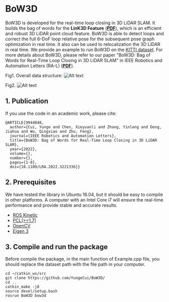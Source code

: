 # BoW3D
BoW3D is developed for the real-time loop closing in 3D LiDAR SLAM. It builds the bag of words for the **LinK3D Feature** (**[PDF](https://arxiv.org/pdf/2206.05927.pdf)**), which is an efficient and robust 3D LiDAR point cloud feature. BoW3D is able to detect loops and correct the full 6-DoF loop relative pose for the subsequent pose graph optimization in real time. It also can be used to relocalization the 3D LiDAR in real time. We provide an example to run BoW3D on the [KITTI dataset](https://www.cvlibs.net/datasets/kitti/eval_odometry.php). For more details about BoW3D, please refer to our paper "BoW3D: Bag of Words for Real-Time Loop Closing in 3D LiDAR SLAM" in IEEE Robotics and Automation Letters (RA-L) (**[PDF](https://arxiv.org/pdf/2208.07473.pdf)**).

Fig1. Overall data structure:
![Alt text](https://github.com/YungeCui/BoW3D/blob/main/Fig/Overall_data_structure.jpg)

Fig2.
![Alt text](https://github.com/YungeCui/BoW3D/blob/main/Fig/Detection_matching_result1.jpg)

## 1. Publication
If you use the code in an academic work, please cite:

    @ARTICLE{9944848,
      author={Cui, Yunge and Chen, Xieyuanli and Zhang, Yinlong and Dong, Jiahua and Wu, Qingxiao and Zhu, Feng},
      journal={IEEE Robotics and Automation Letters}, 
      title={BoW3D: Bag of Words for Real-Time Loop Closing in 3D LiDAR SLAM}, 
      year={2022},
      volume={},
      number={},
      pages={1-8},
      doi={10.1109/LRA.2022.3221336}}
    

## 2. Prerequisites
We have tested the library in Ubuntu 16.04, but it should be easy to compile in other platforms. A computer with an Intel Core i7 will ensure the real-time performance and provide stable and accurate results.
 
- [ROS Kinetic](http://wiki.ros.org/kinetic/Installation/Ubuntu)
- [PCL(>=1.7)](https://github.com/PointCloudLibrary/pcl)
- [OpenCV](https://github.com/opencv/opencv)
- [Eigen 3](https://eigen.tuxfamily.org/dox/)

## 3. Compile and run the package
Before compile the package, in the main function of Example.cpp file, you should replace the dataset path with the file path in your computer. 

    cd ~/catkin_ws/src
    git clone https://github.com/YungeCui/BoW3D/
    cd ..
    catkin_make -j8
    source devel/setup.bash
    rosrun BoW3D bow3d

    
